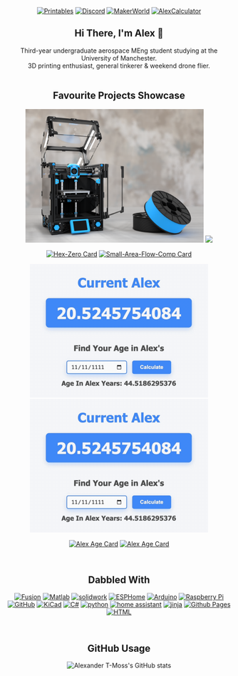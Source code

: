 <div align="center">

[![Printables](https://img.shields.io/badge/Printables-orange?style=for-the-badge&logo=printables&logoColor=white)](https://www.printables.com/@AlexanderT_Moss)
[![Discord](https://img.shields.io/badge/Discord-7289da?style=for-the-badge&logo=discord&logoColor=white)](https://discord.com/users/alexandertmoss)
[![MakerWorld](https://img.shields.io/static/v1?label=&message=MakerWorld&color=%2300AE42&style=for-the-badge&logo=bambulab&logoColor=white)](https://makerworld.com/en/@AlexanderT_Moss)
[![AlexCalculator](https://img.shields.io/badge/ALEX_CALCULATOR-60a5fa?style=for-the-badge&logo=securityscorecard)](https://alexander-t-moss.github.io/)


## Hi There, I'm Alex 👋

Third-year undergraduate aerospace MEng student studying at the University of Manchester.  
3D printing enthusiast, general tinkerer & weekend drone flier.<br><br>

## Favourite Projects Showcase

<div align="center">
  <img src="./Resources/Hex-Zero_Cover_Render.png" width="400" />
  <img src="./Resources/demo_animation.gif" width="400" />
</div>

[![Hex-Zero Card](https://github-readme-stats.vercel.app/api/pin/?username=Alexander-T-Moss&repo=Hex-Zero&theme=transparent)](https://github.com/Alexander-T-Moss/Hex-Zero)
[![Small-Area-Flow-Comp Card](https://github-readme-stats.vercel.app/api/pin/?username=Alexander-T-Moss&repo=Small-Area-Flow-Comp&theme=transparent)](https://github.com/Alexander-T-Moss/Small-Area-Flow-Comp)

<div align="center">
  <img src="./Resources/alex_age.gif" width="400" />
  <img src="./Resources/alex_age.gif" width="400" />
</div>

[![Alex Age Card](https://github-readme-stats.vercel.app/api/pin/?username=Alexander-T-Moss&repo=Alexander-T-Moss.github.io&theme=transparent)](https://github.com/Alexander-T-Moss/Alexander-T-Moss.github.io)
[![Alex Age Card](https://github-readme-stats.vercel.app/api/pin/?username=Alexander-T-Moss&repo=Alexander-T-Moss.github.io&theme=transparent)](https://github.com/Alexander-T-Moss/Alexander-T-Moss.github.io)

<br>

## Dabbled With

[![Fusion](https://img.shields.io/badge/Fusion-fe6b00?style=for-the-badge&logo=Autodesk&logoColor=white)](https://www.autodesk.com/products/fusion-360/overview)
[![Matlab](https://img.shields.io/badge/Matlab-0b5f9d?style=for-the-badge&logo=matrix&logoColor=white)](https://www.mathworks.com/products/matlab.html)
[![solidwork](https://img.shields.io/badge/solidwork-005386?style=for-the-badge&logo=dassaultsystemes&logoColor=white)](https://www.solidworks.com/)
[![ESPHome](https://img.shields.io/badge/ESPHome-1abcf2?style=for-the-badge&logo=esphome&logoColor=white)](https://esphome.io/)
[![Arduino](https://img.shields.io/badge/Arduino-00878F?style=for-the-badge&logo=Arduino&logoColor=white)](https://www.arduino.cc/)
[![Raspberry Pi](https://img.shields.io/badge/Raspberry_Pi-A22846?style=for-the-badge&logo=raspberrypi&logoColor=white)](https://www.raspberrypi.com/)
[![GitHub](https://img.shields.io/badge/GitHub-494e52?style=for-the-badge&logo=github&logoColor=white)](https://github.com/)
[![KiCad](https://img.shields.io/badge/KiCad-314CB0?style=for-the-badge&logo=kicad&logoColor=white)](https://www.kicad.org/)
[![C#](https://img.shields.io/badge/C%23-99CC00?style=for-the-badge&logo=sharp&logoColor=white)](https://learn.microsoft.com/en-us/dotnet/csharp/)
[![python](https://img.shields.io/badge/python-3776AB?style=for-the-badge&logo=python&logoColor=white)](https://www.python.org/)
[![home assistant](https://img.shields.io/badge/home_assistant-18BCF2?style=for-the-badge&logo=homeassistant&logoColor=white)](https://www.home-assistant.io/)
[![jinja](https://img.shields.io/badge/jinja-7E0C1B?style=for-the-badge&logo=jinja&logoColor=white)](https://jinja.palletsprojects.com/en/stable/)
[![Github Pages](https://img.shields.io/badge/Github_pages-7e959b?style=for-the-badge&logo=Gitbook&logoColor=white)](https://pages.github.com/)
[![HTML](https://img.shields.io/badge/HTML_Editor-3366CC?style=for-the-badge&logo=htmx)](https://en.wikipedia.org/wiki/HTML)

<br>

## GitHub Usage
![Alexander T-Moss's GitHub stats](https://github-readme-stats.vercel.app/api?username=Alexander-T-Moss&show_icons=true&hide_border=true&bg_color=45,00AAFF,E83397&title_color=d1d7e0&text_color=d1d7e0&icon_color=E83397&rank_icon=github&card_width=800&hide=contribs)
</div>
